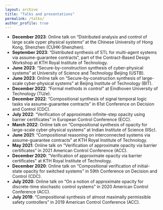 ```yaml
---
layout: archive
title: "Talks and presentations"
permalink: /talks/
author_profile: true
---
```

* **December 2023**: Online talk on “Distributed analysis and control of large scale cyper physical systems“ at the Chinese University of Hong Kong, Shenzhen (CUHK-Shenzhen).
* **September 2023**: “Distributed synthesis of STL for multi-agent systems via assume-guarantee contracts“, part of the Contract-Based Design Workshop at KTH Royal Institute of Technology.
* **June 2023**: “Secure-by-construction synthesis of cyber-physical systems” at University of Science and Technology Beijing (USTB). 
* **June 2023**: Online talk on “Secure-by-construction synthesis of large-scale cyber-physical systems” at Beijing Institute of Technology (BIT). 
* **December 2022**: “Formal methods in control” at Eindhoven University of Technology (TU/e).
* **December 2022**: “Compositional synthesis of signal temporal logic tasks via assume-guarantee contracts” in 61st Conference on Decision and Control (CDC).
* **July 2022**: “Verification of approximate infinite-step opacity using barrier certificates” in European Control Conference (ECC).
* **March 2022**: Online talk on “Compositional synthesis of opacity for large-scale cyber-physical systems” at Indian Institute of Science (IISc).
* **June 2021**: “Compositional reasoning on interconnected systems via assume-guarantee contracts” at KTH Royal Institute of Technology.
* **May 2021**: Online talk on “Verification of approximate opacity via barrier certificates” in 2021 American Control Conference (ACC).
* **December 2020**: "Verification of approximate opacity via barrier certificates" at KTH Royal Institute of Technology. 
* **December 2020**: Online talk on “Compositional verification of initial-state opacity for switched systems” in 59th Conference on Decision and Control (CDC).
* **July 2020**: Online talk on “On a notion of approximate opacity for discrete-time stochastic control systems” in 2020 American Control Conference (ACC).
* **July 2019**: “Compositional synthesis of almost maximally permissible safety controllers” in 2019 American Control Conference (ACC).
 
